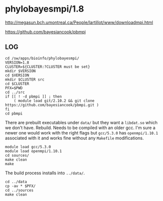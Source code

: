 phylobayesmpi/1.8
=================

<http://megasun.bch.umontreal.ca/People/lartillot/www/downloadmpi.html>

<https://github.com/bayesiancook/pbmpi>

LOG
---

    cd /sw/apps/bioinfo/phylobayesmpi/
    VERSION=1.8
    CLUSTER=${CLUSTER:?CLUSTER must be set}
    mkdir $VERSION
    cd $VERSION
    mkdir $CLUSTER src
    cd $CLUSTER
    PFX=$PWD
    cd ../src
    if [[ ! -d pbmpi ]] ; then
        ( module load git/2.10.2 && git clone https://github.com/bayesiancook/pbmpi.git )
    fi
    cd pbmpi

There are prebuilt executables under `data/` but they want a `libdat.so` which
we don't have.  Rebuild.  Needs to be compiled with an older gcc.  I'm sure a
newer one would work with the right flags but `gcc/5.3.0` has `openmpi/1.10.1`
associated with it and works fine without any `Makefile` modifications.

    module load gcc/5.3.0
    module load openmpi/1.10.1
    cd sources/
    make clean
    make

The build process installs into `../data/`.

    cd ../data
    cp -av * $PFX/
    cd ../sources
    make clean
